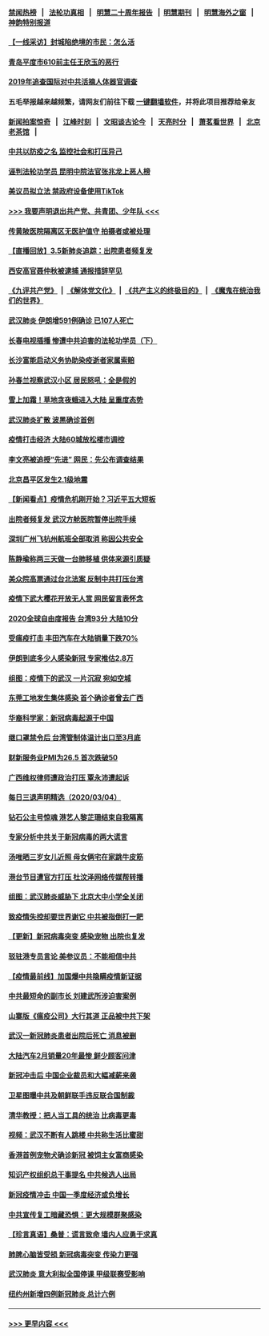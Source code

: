 #### [禁闻热榜](热点新闻.md?=0)  &nbsp;&nbsp;|&nbsp;&nbsp; [法轮功真相](https://github.com/gfw-breaker/truth/blob/master/README.md?=0) &nbsp;&nbsp;|&nbsp;&nbsp; [明慧二十周年报告](https://github.com/gfw-breaker/mh-reports/blob/master/README.md?=0) &nbsp;&nbsp;|&nbsp;&nbsp;[明慧期刊](https://github.com/gfw-breaker/mh-qikan) &nbsp;&nbsp;|&nbsp;&nbsp; [明慧海外之窗](https://github.com/gfw-breaker/mh-news/blob/master/README.md?=0) &nbsp;&nbsp;|&nbsp;&nbsp; [神韵特别报道](https://github.com/gfw-breaker/mh-news/blob/master/shenyun.md?=0)
#### [【一线采访】封城陷绝境的市民：怎么活](../pages/nsc413/n11917765.md?t=03060202) 
#### [青岛平度市610前主任王欣玉的恶行](../pages/nsc413/n11912429.md?t=03060202) 
#### [2019年追查国际对中共活摘人体器官调查](../pages/nsc413/n11917733.md?t=03060202) 
#### 五毛举报越来越频繁，请网友们前往下载 [一键翻墙软件](https://github.com/gfw-breaker/ssr-accounts)，并将此项目推荐给亲友
#### [新闻拍案惊奇](https://github.com/gfw-breaker/banned-news/blob/master/pages/link4.md) &nbsp;&nbsp;|&nbsp;&nbsp; [江峰时刻](https://github.com/gfw-breaker/banned-news/blob/master/pages/link4.md) &nbsp;&nbsp;|&nbsp;&nbsp; [文昭谈古论今](https://github.com/gfw-breaker/banned-news/blob/master/pages/link4.md) &nbsp;&nbsp;|&nbsp;&nbsp; [天亮时分](https://github.com/gfw-breaker/banned-news/blob/master/pages/link4.md) &nbsp;&nbsp;|&nbsp;&nbsp; [萧茗看世界](https://github.com/gfw-breaker/banned-news/blob/master/pages/link4.md) &nbsp;&nbsp;|&nbsp;&nbsp; [北京老茶馆](https://github.com/gfw-breaker/banned-news/blob/master/pages/link4.md) &nbsp;&nbsp;|&nbsp;&nbsp; 
#### [中共以防疫之名 监控社会和打压异己](../pages/nsc413/n11917718.md?t=03060202) 
#### [诬判法轮功学员 昆明中院法官张兆龙上恶人榜](../pages/nsc413/n11911958.md?t=03060202) 
#### [美议员拟立法 禁政府设备使用TikTok](../pages/nsc413/n11917577.md?t=03060202) 
#### [>>> 我要声明退出共产党、共青团、少年队 <<<](https://github.com/begood0513/goodnews/blob/master/quit/letter.md) 
#### [传黄陂医院隔离区无医护值守 拍摄者或被处理](../pages/nsc413/n11917384.md?t=03060202) 
#### [【直播回放】3.5新肺炎追踪：出院患者频复发](../pages/nsc413/n11917459.md?t=03060202) 
#### [西安高官聂仲秋被逮捕 通报措辞罕见](../pages/nsc413/n11917055.md?t=03060202) 
#### [《九评共产党》](https://github.com/begood0513/9ping.md/blob/master/README.md) &nbsp;|&nbsp; [《解体党文化》](../../../../jtdwh.md/blob/master/README.md)  &nbsp;|&nbsp; [《共产主义的终极目的》](../../../../gczydzjmd.md/blob/master/README.md) &nbsp;|&nbsp; [《魔鬼在统治我们的世界》](../../../../mgztzwmdsj.md/blob/master/README.md) 
#### [武汉肺炎 伊朗增591例确诊 已107人死亡](../pages/nsc413/n11917357.md?t=03060202) 
#### [长春电视插播 惨遭中共迫害的法轮功学员（下）](../pages/nsc413/n11900218.md?t=03060202) 
#### [长沙富能启动义务协助染疫逝者家属索赔](../pages/nsc413/n11917306.md?t=03060202) 
#### [孙春兰视察武汉小区 居民怒吼：全是假的](../pages/nsc413/n11916833.md?t=03060202) 
#### [雪上加霜！草地贪夜蛾进入大陆 呈重度态势](../pages/nsc413/n11917141.md?t=03060202) 
#### [武汉肺炎扩散 波黑确诊首例](../pages/nsc413/n11917042.md?t=03060202) 
#### [疫情打击经济 大陆60城放松楼市调控](../pages/nsc413/n11916226.md?t=03060202) 
#### [李文亮被追授“先进” 网民：先公布调查结果](../pages/nsc413/n11916903.md?t=03060202) 
#### [北京昌平区发生2.1级地震](../pages/nsc413/n11917006.md?t=03060202) 
#### [【新闻看点】疫情危机刚开始？习近平五大短板](../pages/nsc413/n11915146.md?t=03060202) 
#### [出院者频复发 武汉方舱医院暂停出院手续](../pages/nsc413/n11915322.md?t=03060202) 
#### [深圳广州飞杭州航班全部取消 称因公共安全](../pages/nsc413/n11916670.md?t=03060202) 
#### [陈静瑜称两三天做一台肺移植 供体来源引质疑](../pages/nsc413/n11916385.md?t=03060202) 
#### [美众院高票通过台北法案 反制中共打压台湾](../pages/nsc413/n11915911.md?t=03060202) 
#### [疫情下武大樱花开放无人赏 网民留言表怀念](../pages/nsc413/n11916132.md?t=03060202) 
#### [2020全球自由度报告 台湾93分 大陆10分](../pages/nsc413/n11916016.md?t=03060202) 
#### [受瘟疫打击 丰田汽车在大陆销量下跌70%](../pages/nsc413/n11916071.md?t=03060202) 
#### [伊朗到底多少人感染新冠 专家推估2.8万](../pages/nsc413/n11916156.md?t=03060202) 
#### [组图：疫情下的武汉 一片沉寂 宛如空城](../pages/nsc413/n11914758.md?t=03060202) 
#### [东莞工地发生集体感染 首个确诊者曾去广西](../pages/nsc413/n11915982.md?t=03060202) 
#### [华裔科学家：新冠病毒起源于中国](../pages/nsc413/n11916042.md?t=03060202) 
#### [继口罩禁令后 台湾管制体温计出口至3月底](../pages/nsc413/n11915859.md?t=03060202) 
#### [财新服务业PMI为26.5 首次跌破50](../pages/nsc413/n11915705.md?t=03060202) 
#### [广西维权律师遭政治打压 覃永沛遭起诉](../pages/nsc413/n11915955.md?t=03060202) 
#### [每日三退声明精选（2020/03/04）](../pages/nsc413/n11915939.md?t=03060202) 
#### [钻石公主号惊魂 港艺人黎芷珊结束自我隔离](../pages/nsc413/n11915104.md?t=03060202) 
#### [专家分析中共关于新冠病毒的两大谎言](../pages/nsc413/n11915753.md?t=03060202) 
#### [汤唯晒三岁女儿近照 母女俩宅在家跳牛皮筋](../pages/nsc413/n11915518.md?t=03060202) 
#### [港台节目遭官方打压 杜汶泽网络传媒帮转播](../pages/nsc413/n11915262.md?t=03060202) 
#### [组图：武汉肺炎威胁下 北京大中小学全关闭](../pages/nsc413/n11915487.md?t=03060202) 
#### [致疫情失控却要世界谢它 中共被指倒打一耙](../pages/nsc413/n11915738.md?t=03060202) 
#### [【更新】新冠病毒突变 感染宠物 出院也复发](../pages/nsc413/n11890652.md?t=03060202) 
#### [驳驻港专员言论 美参议员：不能相信中共](../pages/nsc413/n11915659.md?t=03060202) 
#### [【疫情最前线】加国爆中共隐瞒疫情新证据](../pages/nsc413/n11915482.md?t=03060202) 
#### [中共最短命的副市长 刘建武所涉迫害案例](../pages/nsc413/n11915623.md?t=03060202) 
#### [山寨版《瘟疫公司》大行其道 正品被中共下架](../pages/nsc413/n11915604.md?t=03060202) 
#### [武汉一新冠肺炎患者出院后死亡 消息被删](../pages/nsc413/n11915512.md?t=03060202) 
#### [大陆汽车2月销量20年最惨 鲜少顾客问津](../pages/nsc413/n11915441.md?t=03060202) 
#### [新冠冲击后 中国企业裁员和大幅减薪来袭](../pages/nsc413/n11915404.md?t=03060202) 
#### [卫星图曝中共及朝鲜联手违反联合国制裁](../pages/nsc413/n11915406.md?t=03060202) 
#### [清华教授：把人当工具的统治 比病毒更毒](../pages/nsc413/n11915265.md?t=03060202) 
#### [视频：武汉不断有人跳楼 中共称生活比蜜甜](../pages/nsc413/n11915311.md?t=03060202) 
#### [香港首例宠物犬确诊新冠 被饲主女富商感染](../pages/nsc413/n11915307.md?t=03060202) 
#### [知识产权组织总干事提名 中共候选人出局](../pages/nsc413/n11915273.md?t=03060202) 
#### [新冠疫情冲击 中国一季度经济或负增长](../pages/nsc413/n11914902.md?t=03060202) 
#### [中共宣传复工暗藏恐惧：更大规模群聚感染](../pages/nsc413/n11915082.md?t=03060202) 
#### [【珍言真语】桑普：谎言致命 墙内人应勇于求真](../pages/nsc413/n11915169.md?t=03060202) 
#### [肺脾心脑皆受损 新冠病毒突变 传染力更强](../pages/nsc413/n11914921.md?t=03060202) 
#### [武汉肺炎 意大利拟全国停课 甲级联赛受影响](../pages/nsc413/n11914989.md?t=03060202) 
#### [纽约州新增四例新冠肺炎  总计六例](../pages/nsc413/n11914858.md?t=03060202) 

----
#### [ >>> 更早内容 <<< ](../indexes/nsc413-earlier.md)
